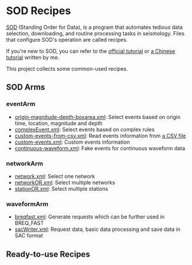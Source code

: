 # SOD Recipes

[SOD](http://www.seis.sc.edu/sod/) (Standing Order for Data), is a program
that automates tedious data selection, downloading, and routine processing tasks
in seismology. Files that configure SOD's operation are called recipes.

If you're new to SOD, you can refer to the [official tutorial](http://www.seis.sc.edu/sod/documentation/tutorials/index.html)
or [a Chinese tutorial](https://blog.seisman.info/sod-notes/) written by me.

This project collects some common-used recipes.

## SOD Arms

### eventArm

- [origin-magnitude-depth-boxarea.xml](eventArm/origin-magnitude-depth-boxarea.xml): Select events based on origin time, location, magnitude and depth
- [complexEvent.xml](eventArm/complexEvent.xml): Select events based on complex rules
- [custom-events-from-csv.xml](eventArm/custom-events-from-csv.xml): Read events information from [a CSV file](eventArm/customEvents.csv)
- [custom-events.xml](eventArm/custom-events.xml): Custom events information
- [continuous-waveform.xml](eventArm/continuous-waveform.xml): Fake events for continuous waveform data

### networkArm

- [network.xml](networkArm/network.xml): Select one network
- [networkOR.xml](networkArm/networkOR.xml): Select multiple networks
- [stationOR.xml](networkArm/stationOR.xml): Select multiple stations

### waveformArm

- [breqfast.xml](waveformArm/breqfast.xml): Generate requests which can be further used in BREQ_FAST
- [sacWriter.xml](waveformArm/sacWriter.xml): Request data, basic data processing and save data in SAC format

## Ready-to-use Recipes
